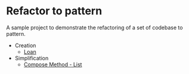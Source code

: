 # Refactor to pattern

A sample project to demonstrate the refactoring of a set of codebase to pattern.

* Creation
  * [Loan](src/main/java/com/aibyte/arch/pattern/creation/loan/README.md)
* Simplification
  * [Compose Method - List](src/main/java/com/aibyte/arch/pattern/simplify/compose/List.java)